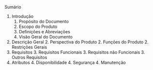 Sumário

1. Introdução
    1. Propósito do Documento
    1. Escopo do Produto
    1. Definições e Abreviações
    1. Visão Geral do Documento
2. Descrição Geral
    2. Perspectiva do Produto
    2. Funções do Produto
    2. Restrições Gerais
3. Requisitos
    3. Requisitos Funcionais
    3. Requisitos não Funcionais
    3. Outros Requisitos
4. Atributos
    4. Disponibilidade
    4. Segurança
    4. Manutenção
